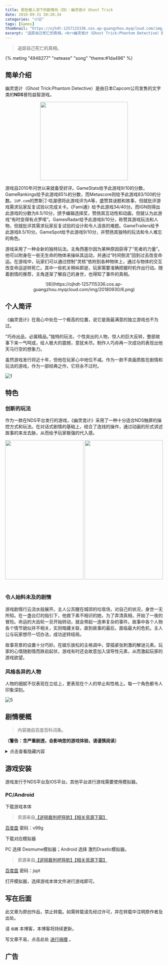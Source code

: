 ```yaml
---
title: 那些催人泪下的剧情向（四）：幽灵诡计 Ghost Trick
date: 2018-09-31 20:28:34
categories: "小记"
tags: [Games]
thumbnail: "https://ojhdt-1257115336.cos.ap-guangzhou.myqcloud.com/img/20180930/4.png"
excerpt: "追踪自己死亡的真相。<br>幽灵诡计（Ghost Trick:Phantom Detective）是由日本Capcom公司发售的文字类的NDS冒险益智游戏。游戏自2010年问世以来就备受好评。"
---
```

>追踪自己死亡的真相。

{% meting "4948277" "netease" "song" "theme:#1da496" %}

## 简单介绍
幽灵诡计（Ghost Trick:Phantom Detective）是由日本Capcom公司发售的文字类的**NDS**冒险益智游戏。

<div align=center>
<img src="https://ojhdt-1257115336.cos.ap-guangzhou.myqcloud.com/img/20180930/2.png" width="280" height="250" />
</div>

游戏自2010年问世以来就备受好评。GameStats给予此游戏9/10的分数，GameRankings给予此游戏85%的分数，而Metascore则给予此游戏83/100的分数。`1UP.com`的贾斯汀·哈渥德将此游戏评为A等，盛赞其谜题和故事，但就批评游戏需求玩家反复试验以完成关卡。《Fami通》给予此游戏34/40分。而IGN则得出此游戏的分数为8.5/10分，颁予编辑选择奖，赞扬其互动性和动画，但就认为此游戏“有时变得有点罗嗦”。GamesRadar给予此游戏8/10分，称赞其游戏玩法和人物，但就批评其需求玩家反复试验的设计和令人沮丧的难题。GameTrailers给予此游戏8.5/10分。GameSpot给予此游戏9/10分，并赞扬其独特的玩法和令人难忘的角色。

游戏采用了一种全新的独特玩法。主角西塞尔因为某种原因获得了“死者的力量”。他可以附身在一些无生命的物体来操纵其运动，并通过“时间倒流”回到过去改变命运。在游戏中，玩家们可以通过控制“灵核”依附到各种物体上，通过与物体的交互改变命运逆转死亡。其中一些机关稍纵即逝，玩家需要准确把握时机作出行动。随着剧情的推荐，主角逐渐了解自己的身世，也得知了事件的真相。

<div align=center>
![6](https://ojhdt-1257115336.cos.ap-guangzhou.myqcloud.com/img/20180930/6.png)
</div>

## 个人简评

《幽灵诡计》在我心中处在一个极高的位置，说它是我最满意的独立游戏也不为过。

“巧舟出品，必属精品。”独特的玩法，个性突出的人物，惊人的巨大反转，整部故事下来一气呵成，给人极大的震撼，意犹未尽。制作人巧舟再一次成功的表现出他天马行空的想象力。

虽然游戏发行将近十年，但他在玩家心中地位不减。作为一款不卖画质胜在剧情和玩法的游戏，作为一部经典之作，它将永不过时。

![1](https://ojhdt-1257115336.cos.ap-guangzhou.myqcloud.com/img/20180930/1.png)

## 特色

### 创新的玩法

作为一款在NDS平台发行的游戏，《幽灵诡计》采用了一种十分适合NDS触屏的操控方式和玩法。在对话式剧情的基础上，结合了连线的操作，通过动画的形式讲述故事的来龙去脉，从而给予玩家极强的代入感。

<div align=center>
<img src="https://ojhdt-1257115336.cos.ap-guangzhou.myqcloud.com/img/20180930/0.png" width="250" height="444" /> <img src="https://ojhdt-1257115336.cos.ap-guangzhou.myqcloud.com/img/20180930/3.png" width="250" height="444" />
</div>

<br>

### 令人始料未及的剧情

游戏剧情行云流水般展开。主人公苏醒在城郊的垃圾场，对自己的状况，身世一无所知。在一盏台灯的指引下，他救下素不相识的她，为了弄清真相，开始了一夜的冒险。命运的大齿轮一旦开始转动，就会带起一连串复杂的事件。故事中各个人物各个情节貌似并不相关，实则暗藏关联，直到故事的最后，面临最大的危机，主人公与玩家想尽一切办法，成功逆转结局。

故事背景的设置十分巧妙。在娱乐放松的主格调中，穿插紧张刺激的解谜元素。玩家的心情随剧情而跌宕起伏，游戏有时还会故意加入误导性元素，从而激起玩家的游戏欲望。

### 风格各异的人物

人物的细腻不仅表现在立绘上，更表现在个人的举止和性格上。每一个角色都令人印象深刻。

![5](/img/20180930/5.png)

## 剧情梗概
>内容摘自百度百科词条。

**（警告：含严重剧透，会影响您的游戏体验，请谨慎阅读）**

<details><summary>点击查看隐藏内容</summary>

<h3>故事第一次发生</h3>

<h4>10年前</h4>

　　作为国家安全主程序的程序员——尤米尔因为被怀疑泄露国家机密，被卡巴尼拉盘问；但，年轻的警察把自己的枪遗留在审问室中，让尤米尔有机会逃离警局。

　　尤米尔一路逃跑，但很快被卡巴尼拉的朋友——乔多在公园追上。

　　尤米尔被追上，情急之下抓起一边在玩耍的年幼的凛音作为人质，与乔多双枪互指。

　　正在乔多准备射击的时刻，神奇陨石“阿斯塔尔”从天而降，其碎片命中了尤米尔；让尤米尔获得了“死者力量”（不死）。

　　尤米尔的灵魂被路过的黑色幼猫所带走，凛音认为是乔多救了自己，立志要成为刑警。

　　经过漫长的时间，尤米尔灵魂记忆恢复，将自己的身体取了回来，但发现自己的未婚妻（西塞尔）留下了“我去找尤米尔了”的遗言后自杀……

　　尸体的失踪让负责的老法医（与鸟为伴的老人）辞职，专门研究陨石。

　　因为自己变得无法真正的活，也无法真正的死亡；尤米尔精神开始扭曲（也就是我们说的黑化），决定向那些对他造成伤害的人进行复仇。

　　同时，国家开始对神奇陨石的调查，并开始对“阿斯塔尔”的暗中抢夺。

<h4>5年前</h4>

　　尤米尔来到乔多的家，在他女儿佳诺为母亲阿尔玛做的生日聚会的机关上动了手脚，杀死了她。

　　乔多为了保护自己的女儿，自己承认杀死了自己的妻子，被扔入班房。

　　尤米尔使用死者力量分别让法务大臣签下处刑乔多的判决书，让摇滚歌手唱出国家机密等……

<h4>今夜</h4>

　　尤米尔与大海彼岸的国家勾结，约出凛音；并在监控摄像头前使用死者力量控制她射击（开了两枪，第一枪被干扰没有击中，但杀死了皮箱中的黑猫，并因为尤米尔体内陨石碎片的关系产生了死者力量）“杀死”了自己。

　　凛音被之后尤米尔带来的杀手所杀。

　　尤米尔通过死者力量依附在自己带来的黑猫上离开现场。

　　垃圾场管理员（老法医）将尤米尔的躯体回收。

　　尤米尔取回自己的身体并杀死了老法医和卡巴尼拉，之后来到凛音的房间杀死了佳诺和小狗导弹。

　　<h3>故事第二次发生</h3>

　　尤米尔杀死导弹的时候，小狗离他体内的陨石碎片很近，被辐射到，产生了死者力量。

　　但其虽然拥有回到死前4分钟的能力，但不具备“动作”的能力。（只有交换相同形状的物体的能力。）

　　知道自己无法拯救主人的小狗灵魂回到黑猫死前的4分钟并开始等待黑猫（游戏真正主角）的灵魂。

　　当小狗告诉黑猫事情原委的时候，黑猫没有答应并且立刻离开了。

　　自己主人的死循环开始。

　　不甘心的小狗一下使用能力回到了尤米尔死前4分钟，也就是10年前的世界，开始静等当晚重现……

　　<h3>故事第三次发生</h3>

<h4>今夜</h4>

　　西塞尔成为幽灵后，被电灯（化名“库纽利”的导弹）所召唤，并且拯救了凛音。

　　由于忘了自己是谁，为什么到此，为什么会被杀死；决心在黎明前解决一切谜团。

　　凛音“杀死“尤米尔的一幕被卡巴尼拉在录像中看到，并准备将其拘留。

　　凛音通过升降机逃到了垃圾场管理室的地下室，并和西塞尔发现了杀人机关的屋子。（卡巴尼拉拜托老法医所作，并且进行调查。）

　　凛音通过下水道逃跑，并联系佳诺，让其带着从乔多那里得到的八音盒去餐馆见面。

　　佳诺在前去餐馆的途中经过公园，追随的小狗导弹被诱拐犯撞死。

　　佳诺被诱拐，之前把八音盒藏了起来（被住在公园的奇怪男人拣到）；诱拐犯将佳诺塞进红色箱子应错阳差的到了约定的餐厅。

　　凛音在公园得到八音盒，交给越狱半成功的乔多。用其作为例证，暂时让乔多自由。

　　尤米尔使用死者力量杀死卡巴尼拉和老法医，但都被西塞尔暗中救下。

　　凛音和乔多调查并潜入了外国潜水艇。

　　尤米尔体内的陨石碎片被抢，外国间谍逃离前射出鱼雷将潜艇弄沉。

　　西塞尔和导弹千方百计欲拯救凛音和佳诺，但无奈被困在深海，求生无路。

　　凛音此时体会到了绝望的感觉，并了解了失去一切的尤米尔的灵魂这10年的心情。

　　尤米尔的复仇心理动摇，开始审视自己。

　　西塞尔试图找乔多一起来拯救凛音，但到达后发现无法成功。

　　乔多认为如果要改变现状，就要回到事情的原点：10年前。

<h4>10年前</h4>

　　由于尤米尔没有回到死前4分钟的能力，他借助着西塞尔的力量一同回到了这里。

　　西塞尔和导弹终于将陨石的坠落轨道改变，但击中了乔多的腿并将乔多腿旁年幼的西塞尔击死。

　　在疼痛中，乔多本能的按下扳机。

　　导弹能力发动，将子弹和凛音带来的红薯相换。

　　受到快速红薯攻击的尤米尔向后撞在了弯曲的灯柱上。

　　但凛音头上的巨石立刻就要滑落。

　　尤米尔的灵魂挺身而出，回到自己原来的身体，将凛音推出，自己被压在巨石下。

　　所幸，尤米尔没有因此丧命（但等待他的是10年的监禁）。

　　凛音立志成为刑警，发现被陨石碎片击死躺在一边的黑猫西塞尔，最后黑猫被乔多收养。

<h4>今夜</h4>

　　10年后的导弹的灵魂告诉了西塞尔所有的真相。

　　佳诺和其母亲一起庆祝凛音成为刑警，乔多也随后到场。

　　西塞尔被乔多一家收养，并没有长大（因为陨石的缘故），而导弹随着卡巴尼拉的一同赴宴。（其实凛音拜托它看家。）

　　尤米尔在监狱最后的日子画出了自己曾经的伙伴黑猫西塞尔，最后刑满释放和未婚妻恩爱如初。

　　事情似乎这么圆满解决了。
</details>

## 游戏安装
游戏发行于NDS平台及IOS平台。其他平台进行游戏需要使用模拟器。

### PC/Android

下载游戏本体 

>资源来自[【逆转裁判吧导肮】【相关资源下载】](https://tieba.baidu.com/p/4411500918)

[百度盘](https://pan.baidu.com/s/1qZNdCza) 密码：v99g

下载对应模拟器

PC 选择 Desmume模拟器；Android 选择 激烈Drastic模拟器。

>资源来自[【逆转裁判吧导肮】【相关资源下载】](https://tieba.baidu.com/p/4411500918)

[百度盘](https://pan.baidu.com/s/1o7Ju8D8) 密码：jspt

打开模拟器，选择游戏本体文件进行游戏即可。

## 写在后面
此文章为原创作品，禁止转载。如需转载请先经过许可，并在转载中注明原作者及出处。

请 `收藏` 本博客，本博客将持续更新。

写文章不易，点击此处 <a data-fancybox data-src="#modal" href="javascript:;" >进行捐赠</a> 。



 <div style="display: none;" id="modal" > 
 <h2>捐赠</h2> 
 <p>写文章不易，请我喝一杯咖啡吧~ <br>
 <img src="https://ojhdt.club/alipay.png" width="240" height="364" alt="支付宝" /> <img src="https://ojhdt.club/wechat.png" width="240" height="364" alt="微信" /> <br>

点击<a href="https://ojhdt.club/donate">此处</a>前往捐赠详情页。
 </p> 
 </div> 


## 广告
<script async src="//pagead2.googlesyndication.com/pagead/js/adsbygoogle.js"></script>
<ins class="adsbygoogle"
     style="display:block; text-align:center;"
     data-ad-layout="in-article"
     data-ad-format="fluid"
     data-ad-client="ca-pub-1043177129475579"
     data-ad-slot="7254716173"></ins>
<script>
     (adsbygoogle = window.adsbygoogle || []).push({});
</script>